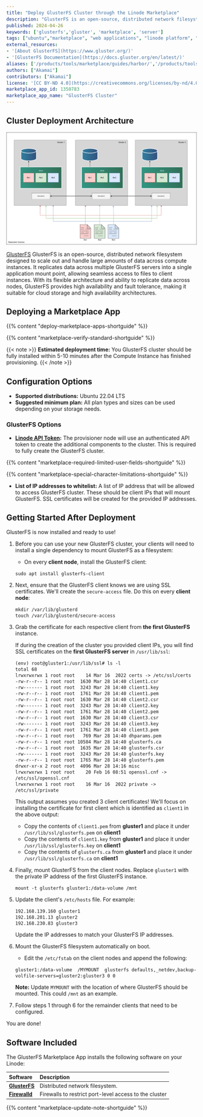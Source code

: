 ```yaml
---
title: "Deploy GlusterFS Cluster through the Linode Marketplace"
description: "GlusterFS is an open-source, distributed network filesystem designed to scale out and handle large amounts of data across compute instances. It replicates data across multiple GlusterFS servers into a single application mount point, allowing seamless access to files to client instances. With its flexible architecture and ability to replicate data across nodes, GlusterFS provides high availability and fault tolerance, making it suitable for cloud storage and high availability architectures."
published: 2024-04-26
keywords: ['glusterfs','gluster', 'marketplace', 'server']
tags: ["ubuntu","marketplace", "web applications", "linode platform", "cloud manager", "ssl", "cloud storage", "high availability", "compute storage"]
external_resources:
- '[About GlusterFS](https://www.gluster.org/)'
- '[GlusterFS Documentation](https://docs.gluster.org/en/latest/)'
aliases: ['/products/tools/marketplace/guides/harbor/','/products/tools/marketplace/guides/glusterfs-cluster/']
authors: ["Akamai"]
contributors: ["Akamai"]
license: '[CC BY-ND 4.0](https://creativecommons.org/licenses/by-nd/4.0)'
marketplace_app_id: 1350783
marketplace_app_name: "GlusterFS Cluster"
---
```


## Cluster Deployment Architecture

!["Gluster Architecture"](glusterfs-cluster.png "GlusterFS Cluster Architecture")

[GlusterFS](https://www.gluster.org/) GlusterFS is an open-source, distributed network filesystem designed to scale out and handle large amounts of data across compute instances. It replicates data across multiple GlusterFS servers into a single application mount point, allowing seamless access to files to client instances. With its flexible architecture and ability to replicate data across nodes, GlusterFS provides high availability and fault tolerance, making it suitable for cloud storage and high availability architectures.

## Deploying a Marketplace App

{{% content "deploy-marketplace-apps-shortguide" %}}

{{% content "marketplace-verify-standard-shortguide" %}}

{{< note >}}
**Estimated deployment time:** You GlusterFS cluster should be fully installed within 5-10 minutes after the Compute Instance has finished provisioning.
{{< /note >}}

## Configuration Options

- **Supported distributions:** Ubuntu 22.04 LTS
- **Suggested minimum plan:** All plan types and sizes can be used depending on your storage needs.

### GlusterFS Options

- **[Linode API Token](/docs/products/platform/accounts/guides/manage-api-tokens/#create-an-api-token):** The provisioner node will use an authenticated API token to create the additional components to the cluster. This is required to fully create the GlusterFS cluster.

{{% content "marketplace-required-limited-user-fields-shortguide" %}}

{{% content "marketplace-special-character-limitations-shortguide" %}}
- **List of IP addresses to whitelist:** A list of IP address that will be allowed to access GlusterFS cluster. These should be client IPs that will mount GlusterFS. SSL certificates will be created for the provided IP addresses.

## Getting Started After Deployment

GlusterFS is now installed and ready to use!

1.  Before you can use your new GlusterFS cluster, your clients will need to install a single dependency to mount GlusterFS as a filesystem:

    - On every **client node**, install the GlusterFS client:

    ```command
    sudo apt install glusterfs-client
    ```

1.  Next, ensure that the GlusterFS client knows we are using SSL certificates. We'll create the `secure-access` file. Do this on every **client node**:

    ```command
    mkdir /var/lib/glusterd
    touch /var/lib/glusterd/secure-access
    ```

1.  Grab the certificate for each respective client from **the first GlusterFS** instance.

    If during the creation of the cluster you provided client IPs, you will find SSL certificates on the **first GlusterFS server** in `/usr/lib/ssl`:

    ```output
    (env) root@gluster1:/usr/lib/ssl# ls -l
    total 68
    lrwxrwxrwx 1 root root    14 Mar 16  2022 certs -> /etc/ssl/certs
    -rw-r--r-- 1 root root  1630 Mar 28 14:40 client1.csr
    -rw------- 1 root root  3243 Mar 28 14:40 client1.key
    -rw-r--r-- 1 root root  1761 Mar 28 14:40 client1.pem
    -rw-r--r-- 1 root root  1630 Mar 28 14:40 client2.csr
    -rw------- 1 root root  3243 Mar 28 14:40 client2.key
    -rw-r--r-- 1 root root  1761 Mar 28 14:40 client2.pem
    -rw-r--r-- 1 root root  1630 Mar 28 14:40 client3.csr
    -rw------- 1 root root  3243 Mar 28 14:40 client3.key
    -rw-r--r-- 1 root root  1761 Mar 28 14:40 client3.pem
    -rw-r--r-- 1 root root   769 Mar 28 14:40 dhparams.pem
    -rw-r--r-- 1 root root 10584 Mar 28 14:40 glusterfs.ca
    -rw-r--r-- 1 root root  1635 Mar 28 14:40 glusterfs.csr
    -rw------- 1 root root  3243 Mar 28 14:40 glusterfs.key
    -rw-r--r-- 1 root root  1765 Mar 28 14:40 glusterfs.pem
    drwxr-xr-x 2 root root  4096 Mar 28 14:16 misc
    lrwxrwxrwx 1 root root    20 Feb 16 08:51 openssl.cnf -> /etc/ssl/openssl.cnf
    lrwxrwxrwx 1 root root    16 Mar 16  2022 private -> /etc/ssl/private
    ```

    This output assumes you created 3 client certificates! We'll focus on installing the certificate for first client which is identified as `client1` in the above output:

    - Copy the contents of `client1.pem` from **gluster1** and place it under `/usr/lib/ssl/glusterfs.pem` on **client1**
    - Copy the contents of `client1.key` from **gluster1** and place it under `/usr/lib/ssl/glusterfs.key` on **client1**
    - Copy the contents of `glusterfs.ca` from **gluster1** and place it under `/usr/lib/ssl/glusterfs.ca` on **client1**

1.  Finally, mount GlusterFS from the client nodes. Replace `gluster1` with the private IP address of the first GlusterFS instance.

    ```command
    mount -t glusterfs gluster1:/data-volume /mnt
    ```

1.  Update the client's `/etc/hosts` file. For example:

    ```command
    192.168.139.160 gluster1
    192.168.201.13 gluster2
    192.168.230.83 gluster3
    ```

    Update the IP addresses to match your GlusterFS IP addresses.

1.  Mount the GlusterFS filesystem automatically on boot.

    - Edit the `/etc/fstab` on the client nodes and append the following:

    ```command
    gluster1:/data-volume  /MYMOUNT  glusterfs defaults,_netdev,backup-volfile-servers=gluster2:gluster3 0 0
    ```

    **Note:** Update `MYMOUNT` with the location of where GlusterFS should be mounted. This could `/mnt` as an example.

1.  Follow steps 1 through 6 for the remainder clients that need to be configured.

You are done!

## Software Included

The GlusterFS Marketplace App installs the following software on your Linode:

| **Software** | **Description** |
|:--------------|:------------|
| [**GlusterFS**](https://www.gluster.org/) | Distributed network filesystem. |
| [**Firewalld**](https://firewalld.org/) | Firewalls to restrict port-level access to the cluster |

{{% content "marketplace-update-note-shortguide" %}}